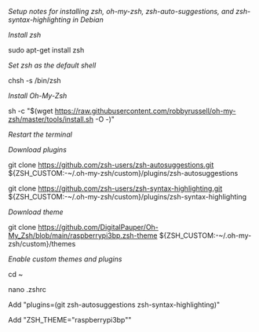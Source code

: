*Setup notes for installing zsh, oh-my-zsh, zsh-auto-suggestions, and zsh-syntax-highlighting in Debian* 


*Install zsh*

sudo apt-get install zsh

*Set zsh as the default shell*

chsh -s /bin/zsh

*Install Oh-My-Zsh*

sh -c "$(wget https://raw.githubusercontent.com/robbyrussell/oh-my-zsh/master/tools/install.sh -O -)"

*Restart the terminal*


*Download plugins*

git clone https://github.com/zsh-users/zsh-autosuggestions.git ${ZSH_CUSTOM:-~/.oh-my-zsh/custom}/plugins/zsh-autosuggestions

git clone https://github.com/zsh-users/zsh-syntax-highlighting.git ${ZSH_CUSTOM:-~/.oh-my-zsh/custom}/plugins/zsh-syntax-highlighting

*Download theme*

git clone https://github.com/DigitalPauper/Oh-My_Zsh/blob/main/raspberrypi3bp.zsh-theme  ${ZSH_CUSTOM:-~/.oh-my-zsh/custom}/themes


*Enable custom themes and plugins*

cd ~

nano .zshrc

Add "plugins=(git zsh-autosuggestions zsh-syntax-highlighting)"

Add "ZSH_THEME="raspberrypi3bp""